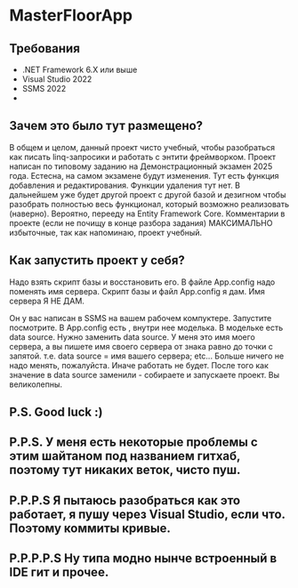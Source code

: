 # MasterFloorApp

## Требования
- .NET Framework 6.X или выше
- Visual Studio 2022
- SSMS 2022
- 
## Зачем это было тут размещено?
В общем и целом, данный проект чисто учебный, чтобы разобраться как писать linq-запросики и работать с энтити фреймворком. 
Проект написан по типовому заданию на Демонстрационный экзамен 2025 года. Естесна, на самом экзамене будут изменения.
Тут есть функция добавления и редактирования. Функции удаления тут нет. 
В дальнейшем уже будет другой проект с другой базой и дезигном чтобы разобрать полностью весь функционал, который возможно реализовать (наверно).
Вероятно, перееду на Entity Framework Core. 
Комментарии в проекте (если не почищу в конце разбора задания) МАКСИМАЛЬНО избыточные, так как напоминаю, проект учебный.

## Как запустить проект у себя?
Надо взять скрипт базы и восстановить его. В файле App.config надо поменять имя сервера. 
Скрипт базы и файл App.config я дам.
Имя сервера Я НЕ ДАМ. 

Он у вас написан в SSMS на вашем рабочем компуктере. Запустите посмотрите.
В App.config есть <connectionString>, внутри нее моделька. В модельке есть data source.
Нужно заменить data source. У меня это имя моего сервера, а вы пишете имя своего сервера от знака равно до точки с запятой. 
т.е. data source = имя вашего сервера; etc...
Больше ничего не надо менять, пожалуйста. Иначе работать не будет. 
После того как значение в data source заменили - собираете и запускаете проект. 
Вы великолепны. 

## P.S. Good luck :) 

## P.P.S. У меня есть некоторые проблемы с этим шайтаном под названием гитхаб, поэтому тут никаких веток, чисто пуш. 

## P.P.P.S Я пытаюсь разобраться как это работает, я пушу через Visual Studio, если что. Поэтому коммиты кривые. 

## P.P.P.P.S Ну типа модно нынче встроенный в IDE гит и прочее. 
